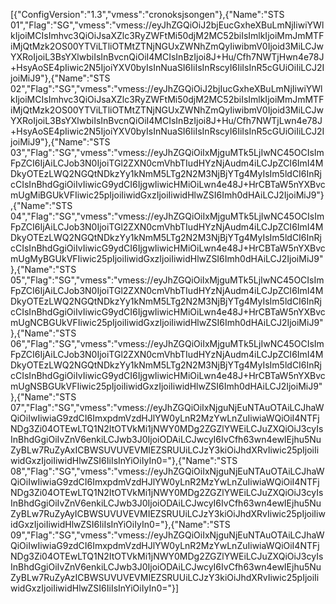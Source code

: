[{"ConfigVersion":"1.3","vmess":"cronoksjsongen"},{"Name":"STS 01","Flag":"SG","vmess":"vmess://eyJhZGQiOiJ2bjEucGxheXBuLmNjIiwiYWlkIjoiMCIsImhvc3QiOiJsaXZlc3RyZWFtMi50djM2MC52biIsImlkIjoiMmJmMTFiMjQtMzk2OS00YTViLTliOTMtZTNjNGUxZWNhZmQyIiwibmV0Ijoid3MiLCJwYXRoIjoiL3BsYXlwbiIsInBvcnQiOiI4MCIsInBzIjoi8J+Hu/Cfh7NWTjHwn4e78J+HsyAoSE4pIiwic2N5IjoiYXV0byIsInNuaSI6IiIsInRscyI6IiIsInR5cGUiOiIiLCJ2IjoiMiJ9"},{"Name":"STS 02","Flag":"SG","vmess":"vmess://eyJhZGQiOiJ2bjIucGxheXBuLmNjIiwiYWlkIjoiMCIsImhvc3QiOiJsaXZlc3RyZWFtMi50djM2MC52biIsImlkIjoiMmJmMTFiMjQtMzk2OS00YTViLTliOTMtZTNjNGUxZWNhZmQyIiwibmV0Ijoid3MiLCJwYXRoIjoiL3BsYXlwbiIsInBvcnQiOiI4MCIsInBzIjoi8J+Hu/Cfh7NWTjLwn4e78J+HsyAoSE4pIiwic2N5IjoiYXV0byIsInNuaSI6IiIsInRscyI6IiIsInR5cGUiOiIiLCJ2IjoiMiJ9"},{"Name":"STS 03","Flag":"SG","vmess":"vmess://eyJhZGQiOiIxMjguMTk5LjIwNC45OCIsImFpZCI6IjAiLCJob3N0IjoiTGl2ZXN0cmVhbTIudHYzNjAudm4iLCJpZCI6ImI4MDkyOTEzLWQ2NGQtNDkzYy1kNmM5LTg2N2M3NjBjYTg4MyIsIm5ldCI6InRjcCIsInBhdGgiOiIvIiwicG9ydCI6IjgwIiwicHMiOiLwn4e48J+HrCBTaW5nYXBvcmUgMiBGUkVFIiwic25pIjoiIiwidGxzIjoiIiwidHlwZSI6Imh0dHAiLCJ2IjoiMiJ9"},{"Name":"STS 04","Flag":"SG","vmess":"vmess://eyJhZGQiOiIxMjguMTk5LjIwNC45OCIsImFpZCI6IjAiLCJob3N0IjoiTGl2ZXN0cmVhbTIudHYzNjAudm4iLCJpZCI6ImI4MDkyOTEzLWQ2NGQtNDkzYy1kNmM5LTg2N2M3NjBjYTg4MyIsIm5ldCI6InRjcCIsInBhdGgiOiIvIiwicG9ydCI6IjgwIiwicHMiOiLwn4e48J+HrCBTaW5nYXBvcmUgMyBGUkVFIiwic25pIjoiIiwidGxzIjoiIiwidHlwZSI6Imh0dHAiLCJ2IjoiMiJ9"},{"Name":"STS 05","Flag":"SG","vmess":"vmess://eyJhZGQiOiIxMjguMTk5LjIwNC45OCIsImFpZCI6IjAiLCJob3N0IjoiTGl2ZXN0cmVhbTIudHYzNjAudm4iLCJpZCI6ImI4MDkyOTEzLWQ2NGQtNDkzYy1kNmM5LTg2N2M3NjBjYTg4MyIsIm5ldCI6InRjcCIsInBhdGgiOiIvIiwicG9ydCI6IjgwIiwicHMiOiLwn4e48J+HrCBTaW5nYXBvcmUgNCBGUkVFIiwic25pIjoiIiwidGxzIjoiIiwidHlwZSI6Imh0dHAiLCJ2IjoiMiJ9"},{"Name":"STS 06","Flag":"SG","vmess":"vmess://eyJhZGQiOiIxMjguMTk5LjIwNC45OCIsImFpZCI6IjAiLCJob3N0IjoiTGl2ZXN0cmVhbTIudHYzNjAudm4iLCJpZCI6ImI4MDkyOTEzLWQ2NGQtNDkzYy1kNmM5LTg2N2M3NjBjYTg4MyIsIm5ldCI6InRjcCIsInBhdGgiOiIvIiwicG9ydCI6IjgwIiwicHMiOiLwn4e48J+HrCBTaW5nYXBvcmUgNSBGUkVFIiwic25pIjoiIiwidGxzIjoiIiwidHlwZSI6Imh0dHAiLCJ2IjoiMiJ9"},{"Name":"STS 07","Flag":"SG","vmess":"vmess://eyJhZGQiOiIxNjguNjEuNTAuOTAiLCJhaWQiOiIwIiwiaG9zdCI6ImxpdmVzdHJlYW0yLnR2MzYwLnZuIiwiaWQiOiI4NTFjNDg3Zi04OTEwLTQ1N2ItOTVkMi1jNWY0MDg2ZGZlYWEiLCJuZXQiOiJ3cyIsInBhdGgiOiIvZnV6enkiLCJwb3J0IjoiODAiLCJwcyI6IvCfh63wn4ewIEjhu5NuZyBLw7RuZyAxICBWSUVUVEVMIEZSRUUiLCJzY3kiOiJhdXRvIiwic25pIjoiIiwidGxzIjoiIiwidHlwZSI6IiIsInYiOiIyIn0="},{"Name":"STS 08","Flag":"SG","vmess":"vmess://eyJhZGQiOiIxNjguNjEuNTAuOTAiLCJhaWQiOiIwIiwiaG9zdCI6ImxpdmVzdHJlYW0yLnR2MzYwLnZuIiwiaWQiOiI4NTFjNDg3Zi04OTEwLTQ1N2ItOTVkMi1jNWY0MDg2ZGZlYWEiLCJuZXQiOiJ3cyIsInBhdGgiOiIvZnV6enkiLCJwb3J0IjoiODAiLCJwcyI6IvCfh63wn4ewIEjhu5NuZyBLw7RuZyAyICBWSUVUVEVMIEZSRUUiLCJzY3kiOiJhdXRvIiwic25pIjoiIiwidGxzIjoiIiwidHlwZSI6IiIsInYiOiIyIn0="},{"Name":"STS 09","Flag":"SG","vmess":"vmess://eyJhZGQiOiIxNjguNjEuNTAuOTAiLCJhaWQiOiIwIiwiaG9zdCI6ImxpdmVzdHJlYW0yLnR2MzYwLnZuIiwiaWQiOiI4NTFjNDg3Zi04OTEwLTQ1N2ItOTVkMi1jNWY0MDg2ZGZlYWEiLCJuZXQiOiJ3cyIsInBhdGgiOiIvZnV6enkiLCJwb3J0IjoiODAiLCJwcyI6IvCfh63wn4ewIEjhu5NuZyBLw7RuZyAzICBWSUVUVEVMIEZSRUUiLCJzY3kiOiJhdXRvIiwic25pIjoiIiwidGxzIjoiIiwidHlwZSI6IiIsInYiOiIyIn0="}]
